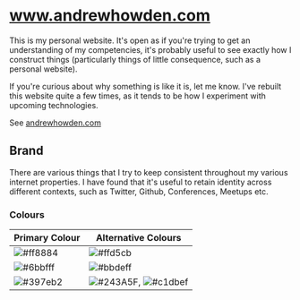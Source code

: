 # www.andrewhowden.com

This is my personal website. It's open as if you're trying to get an understanding of my competencies, it's probably
useful to see exactly how I construct things (particularly things of little consequence, such as a personal website).

If you're curious about why something is like it is, let me know. I've rebuilt this website quite a few times, as it
tends to be how I experiment with upcoming technologies.

See [andrewhowden.com](https://www.andrewhowden.com/)

## Brand

There are various things that I try to keep consistent throughout my various internet properties. I have found that
it's useful to retain identity across different contexts, such as Twitter, Github, Conferences, Meetups etc.

### Colours

| Primary Colour                                           | Alternative Colours                                                                                               |
|----------------------------------------------------------|-------------------------------------------------------------------------------------------------------------------|
| ![#ff8884](https://placehold.it/15/ff8884/000000?text=+) | ![#ffd5cb](https://placehold.it/15/ffd5cb/000000?text=+)                                                          |
| ![#6bbfff](https://placehold.it/15/6bbfff/000000?text=+) | ![#bbdeff](https://placehold.it/15/bbdeff/000000?text=+)                                                          |
| ![#397eb2](https://placehold.it/15/397eb2/000000?text=+) | ![#243A5F](https://placehold.it/15/243A5F/000000?text=+), ![#c1dbef](https://placehold.it/15/c1dbef/000000?text=+)|                                    |
